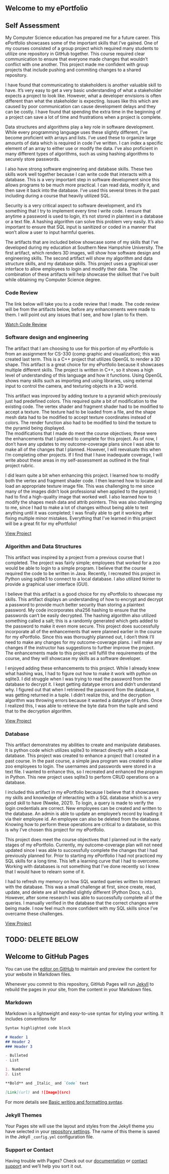 ## Welcome to my ePortfolio

## Self Assessment 

My Computer Science education has prepared me for a future career. This ePortfolio showcases some of the important skills that I’ve gained. One of my courses consisted of a group project which required many students to utilize one repository in GitHub together. This course required clear communication to ensure that everyone made changes that wouldn’t conflict with one another. This project made me confident with group projects that include pushing and commiting changes to a shared repository.  

I have found that communicating to stakeholders is another valuable skill to have. It’s very easy to get a very basic understanding of what a stakeholder expects a project to look like. However, what a developer envisions is often different than what the stakeholder is expecting. Issues like this which are caused by poor communication can cause development delays and they can be costly. I have found that spending the extra time in the beginning of a project can save a lot of time and frustrations when a project is complete. 
 
 Data structures and algorithms play a key role in software development. While every programming language uses these slightly different, I’ve become proficient with arrays and lists. I’ve used these to organize large amounts of data which is required in code I’ve written. I can index a specific element of an array to either use or modify the data. I’ve also proficient in many different types of algorithms, such as using hashing algorithms to securely store passwords. 

I also have strong software engineering and database skills. These two skills work well together because I can write code that interacts with a database. This is a very important step in software development since this allows programs to be much more practical. I can read data, modify it, and then save it back into the database. I’ve used this several times in the past including during a course that heavily utilized SQL. 

Security is a very critical aspect to software development, and it’s something that I try to implement every time I write code. I ensure that anytime a password is used to login, it’s not stored in plaintext in a database or a text file. A hashing algorithm can solve this problem very easily. It’s also important to ensure that SQL input is sanitized or coded in a manner that won’t allow a user to input harmful queries. 

The artifacts that are included below showcase some of my skills that I’ve developed during my education at Southern New Hampshire University. The first artifact, which renders 3D images, will show how software design and engineering skills. The second artifact will show my algorithm and data structure skills, and my database skills. This project uses a graphical user interface to allow employees to login and modify their data. The combination of these artifacts will help showcase the skillset that I’ve built while obtaining my Computer Science degree. 



### Code Review
The link below will take you to a code review that I made. The code review will be from the artifacts below, before any enhancements were made to them. I will point out any issues that I see, and how I plan to fix them. 

[Watch Code Review](youtube.com)


### Software design and engineering

The artifact that I am choosing to use for this portion of my ePortfolio is from an assignment for CS-330 (comp graphic and visualization); this was created last term. This is a C++ project that utilizes OpenGL to render a 3D shape. This artifact is a great choice for my ePortfolio because it showcases multiple different skills. The project is written in C++, so it shows a high level of understanding of this language and how it functions. Using OpenGL shows many skills such as importing and using libraries, using external input to control the camera, and texturing objects in a 3D world. 
	
  This artifact was improved by adding texture to a pyramid which previously just had predefined colors. This required quite a bit of modification to the existing code. The vertex shader and fragment shader had to be modified to accept a texture. The texture had to be loaded from a file, and the shape mesh data had to be modified to accept texture coordinates instead of colors. The render function also had to be modified to bind the texture to the pyramid being displayed.  
The modifications that I made do meet the course objectives; these were the enhancements that I planned to complete for this project. As of now, I don’t have any updates to my outcome-coverage plans since I was able to make all of the changes that I planned. However, I will reevaluate this when I’m completing other projects. If I find that I have inadequate coverage, I will write about these areas in my self-assessment as outlined in the final project rubric. 

  I did learn quite a bit when enhancing this project. I learned how to modify both the vertex and fragment shader code. I then learned how to locate and load an appropriate texture image file. This was challenging to me since many of the images didn’t look professional when applied to the pyramid; I had to find a high-quality image that worked well. I also learned how to modify the shapes mesh data and attrib pointers. This was also challenging to me, since I had to make a lot of changes without being able to test anything until it was completed; I was finally able to get it working after fixing multiple minor mistakes. Everything that I’ve learned in this project will be a great fit for my ePortfolio! 
  
[View Project](https://github.com/erik-2021/CS-499/tree/main/OpenGL%20Project)


### Algorithm and Data Structures

This artifact was inspired by a project from a previous course that I completed. The project was fairly simple; employees that worked for a zoo would be able to login to a simple program. I believe that the course required the code to be written in Java. Recently, I recreated this project in Python using sqlite3 to connect to a local database. I also utilized tkinter to provide a graphical user interface (GUI). 

I believe that this artifact is a good choice for my ePortfolio to showcase my skills. This artifact displays an understanding of how to encrypt and decrypt a password to provide much better security than storing a plaintext password. My code incorporates sha256 hashing to ensure that the passwords can’t be easily decrypted. The hashing algorithm also utilized something called a salt; this is a randomly generated which gets added to the password to make it even more secure. 
This project does successfully incorporate all of the enhancements that were planned earlier in the course for my ePortfolio. Since this was thoroughly planned out, I don’t think I’ll need to make any changes for my outcome-coverage plans. I will make any changes if the instructor has suggestions to further improve the project. The enhancements made to this project will fulfill the requirements of the course, and they will showcase my skills as a software developer.  

I enjoyed adding these enhancements to this project. While I already knew what hashing was, I had to figure out how to make it work with python on sqlite3. I did struggle when I was trying to read the password from the database to decrypt it. I kept getting datatype errors and didn’t understand why. I figured out that when I retrieved the password from the database, it was getting returned in a tuple. I didn’t realize this, and the decryption algorithm was throwing errors because it wanted a datatype of bytes. Once I realized this, I was able to retrieve the byte data from the tuple and send that to the decryption algorithm. 

[View Project](https://github.com/erik-2021/CS-499/tree/main/Employee_App)


### Database

This artifact demonstrates my abilities to create and manipulate databases. It is python code which utilizes sqlite3 to interact directly with a local database. This project was created to enhance a project that I created in a past course. In the past course, a simple java program was created to allow zoo employees to login. The usernames and passwords were stored in a text file. I wanted to enhance this, so I recreated and enhanced the program in Python. This new project uses sqlite3 to perform CRUD operations on a database. 

I included this artifact in my ePortfolio because I believe that it showcases my skills and knowledge of interacting with a SQL database which is a very good skill to have (Nweke, 2021). To login, a query is made to verify the login credentials are correct. New employees can be created and written to the database. An admin is able to update an employee’s record by loading it via their employee id. An employee can also be deleted from the database. Knowing how to perform these operations are critical to a database, so this is why I’ve chosen this project for my ePortfolio. 

This project does meet the course objectives that I planned out in the early stages of my ePortfolio. Currently, my outcome-coverage plan will not need updated since I was able to successfully complete the changes that I had previously planned for. Prior to starting my ePortfolio I had not practiced my SQL skills for a long time. This left a learning curve that I had to overcome. Working with databases is not something that I’ve done recently so I knew that I would have to relearn some of it. 

I had to refresh my memory on how SQL wanted queries written to interact with the database. This was a small challenge at first, since create, read, update, and delete are all handled slightly different (Python Docs, n.d.). However, after some research I was able to successfully complete all of the queries. I manually verified in the database that the correct changes were being made. I now feel much more confident with my SQL skills since I’ve overcame these challenges. 

[View Project](https://github.com/erik-2021/CS-499/tree/main/Employee_App)


## TODO: DELETE BELOW

## Welcome to GitHub Pages

You can use the [editor on GitHub](https://github.com/erik-2021/CS-499/edit/main/README.md) to maintain and preview the content for your website in Markdown files.

Whenever you commit to this repository, GitHub Pages will run [Jekyll](https://jekyllrb.com/) to rebuild the pages in your site, from the content in your Markdown files.

### Markdown

Markdown is a lightweight and easy-to-use syntax for styling your writing. It includes conventions for

```markdown
Syntax highlighted code block

# Header 1
## Header 2
### Header 3

- Bulleted
- List

1. Numbered
2. List

**Bold** and _Italic_ and `Code` text

[Link](url) and ![Image](src)
```

For more details see [Basic writing and formatting syntax](https://docs.github.com/en/github/writing-on-github/getting-started-with-writing-and-formatting-on-github/basic-writing-and-formatting-syntax).

### Jekyll Themes

Your Pages site will use the layout and styles from the Jekyll theme you have selected in your [repository settings](https://github.com/erik-2021/CS-499/settings/pages). The name of this theme is saved in the Jekyll `_config.yml` configuration file.

### Support or Contact

Having trouble with Pages? Check out our [documentation](https://docs.github.com/categories/github-pages-basics/) or [contact support](https://support.github.com/contact) and we’ll help you sort it out.
